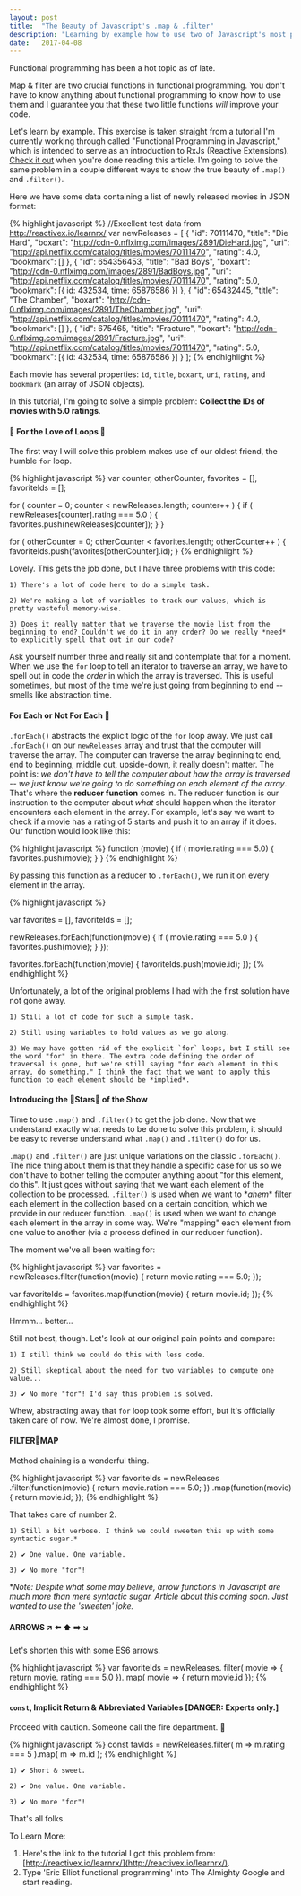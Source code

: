 ```yaml
---
layout: post
title:  "The Beauty of Javascript's .map & .filter"
description: "Learning by example how to use two of Javascript's most powerful functions: .map and .filter."
date:   2017-04-08
---
```

Functional programming has been a hot topic as of late.

Map & filter are two crucial functions in functional programming. You don't have to know anything about functional programming to know how to use them and I guarantee you that these two little functions _will_ improve your code.

Let's learn by example. This exercise is taken straight from a tutorial I'm currently working through called "Functional Programming in Javascript," which is intended to serve as an introduction to RxJs (Reactive Extensions). [Check it out](http://reactivex.io/learnrx/) when you're done reading this article. I'm going to solve the same problem in a couple different ways to show the true beauty of `.map()` and `.filter()`.

Here we have some data containing a list of newly released movies in JSON format:

{% highlight javascript %}
//Excellent test data from http://reactivex.io/learnrx/
 var newReleases = [
     {
       "id": 70111470,
       "title": "Die Hard",
       "boxart": "http://cdn-0.nflximg.com/images/2891/DieHard.jpg",
       "uri": "http://api.netflix.com/catalog/titles/movies/70111470",
       "rating": 4.0,
       "bookmark": []
     },
     {
       "id": 654356453,
       "title": "Bad Boys",
       "boxart": "http://cdn-0.nflximg.com/images/2891/BadBoys.jpg",
       "uri": "http://api.netflix.com/catalog/titles/movies/70111470",
       "rating": 5.0,
       "bookmark": [{ id: 432534, time: 65876586 }]
     },
     {
       "id": 65432445,
       "title": "The Chamber",
       "boxart": "http://cdn-0.nflximg.com/images/2891/TheChamber.jpg",
       "uri": "http://api.netflix.com/catalog/titles/movies/70111470",
       "rating": 4.0,
       "bookmark": []
     },
     {
       "id": 675465,
       "title": "Fracture",
       "boxart": "http://cdn-0.nflximg.com/images/2891/Fracture.jpg",
       "uri": "http://api.netflix.com/catalog/titles/movies/70111470",
       "rating": 5.0,
       "bookmark": [{ id: 432534, time: 65876586 }]
     }
   ];
{% endhighlight %}

Each movie has several properties: `id`, `title`, `boxart`, `uri`, `rating`, and `bookmark` (an array of JSON objects).

In this tutorial, I'm going to solve a simple problem: **Collect the IDs of movies with 5.0 ratings**.

#### 💓 For the Love of Loops 💓
The first way I will solve this problem makes use of our oldest friend, the humble `for` loop.

{% highlight javascript %}
var counter,
  otherCounter,
  favorites = [],
  favoriteIds = [];

for ( counter = 0; counter < newReleases.length; counter++ ) {
  if ( newReleases[counter].rating === 5.0 ) {
    favorites.push(newReleases[counter]);
  }
}

for ( otherCounter = 0; otherCounter < favorites.length; otherCounter++ ) {
  favoriteIds.push(favorites[otherCounter].id);
}
{% endhighlight %}

Lovely. This gets the job done, but I have three problems with this code:  

    1) There's a lot of code here to do a simple task.  

    2) We're making a lot of variables to track our values, which is pretty wasteful memory-wise.  

    3) Does it really matter that we traverse the movie list from the beginning to end? Couldn't we do it in any order? Do we really *need* to explicitly spell that out in our code?  

  Ask yourself number three and really sit and contemplate that for a moment. When we use the `for` loop to tell an iterator to traverse an array, we have to spell out in code the _order_ in which the array is traversed. This is useful sometimes, but most of the time we're just going from beginning to end -- smells like abstraction time.

#### For Each or Not For Each 📖
`.forEach()` abstracts the explicit logic of the `for` loop away. We just call `.forEach()` on our `newReleases` array and trust that the computer will traverse the array. The computer can traverse the array beginning to end, end to beginning, middle out, upside-down, it really doesn't matter. The point is: _we don't have to tell the computer about how the array is traversed -- we just know we're going to do something on each element of the array_. That's where the **reducer function** comes in. The reducer function is our instruction to the computer about _what_ should happen when the iterator encounters each element in the array. For example, let's say we want to check if a movie has a rating of 5 starts and push it to an array if it does. Our function would look like this:

{% highlight javascript %}
function (movie) {
  if ( movie.rating === 5.0) {
    favorites.push(movie);
  }
}
{% endhighlight %}

By passing this function as a reducer to `.forEach()`, we run it on every element in the array.

{% highlight javascript %}

var favorites = [],
    favoriteIds = [];

newReleases.forEach(function(movie) {
  if ( movie.rating === 5.0 ) {
    favorites.push(movie);
  }
});

favorites.forEach(function(movie) {
  favoriteIds.push(movie.id);
});
{% endhighlight %}

Unfortunately, a lot of the original problems I had with the first solution have not gone away.  

    1) Still a lot of code for such a simple task.

    2) Still using variables to hold values as we go along.

    3) We may have gotten rid of the explicit `for` loops, but I still see the word "for" in there. The extra code defining the order of traversal is gone, but we're still saying "for each element in this array, do something." I think the fact that we want to apply this function to each element should be *implied*.  


#### Introducing the 🌟Stars🌟 of the Show
Time to use `.map()` and `.filter()` to get the job done. Now that we understand exactly what needs to be done to solve this problem, it should be easy to reverse understand what `.map()` and `.filter()` do for us.

`.map()` and `.filter()` are just unique variations on the classic `.forEach()`. The nice thing about them is that they handle a specific case for us so we don't have to bother telling the computer anything about "for this element, do this". It just goes without saying that we want each element of the collection to be processed. `.filter()` is used when we want to \*_ahem_\* filter each element in the collection based on a certain condition, which we provide in our reducer function.
`.map()` is used when we want to change each element in the array in some way. We're "mapping" each element from one value to another (via a process defined in our reducer function).

The moment we've all been waiting for:

{% highlight javascript %}
var favorites = newReleases.filter(function(movie) {
  return movie.rating === 5.0;
});

var favoriteIds = favorites.map(function(movie) {
  return movie.id;
});
{% endhighlight %}

Hmmm... better...  

Still not best, though. Let's look at our original pain points and compare:

    1) I still think we could do this with less code.

    2) Still skeptical about the need for two variables to compute one value...

    3) ✔️ No more "for"! I'd say this problem is solved.  


Whew, abstracting away that `for` loop took some effort, but it's officially taken care of now. We're almost done, I promise.

#### FILTER🔗MAP
Method chaining is a wonderful thing.

{% highlight javascript %}
var favoriteIds = newReleases
  .filter(function(movie) {
    return movie.ration === 5.0;
  })
  .map(function(movie) {
    return movie.id;
  });
{% endhighlight %}

That takes care of number 2.

    1) Still a bit verbose. I think we could sweeten this up with some syntactic sugar.*

    2) ✔️ One value. One variable.

    3) ✔️ No more "for"!

\*_Note: Despite what some may believe, arrow functions in Javascript are much more than mere syntactic sugar. Article about this coming soon. Just wanted to use the 'sweeten' joke._

#### ARROWS ↗️ ⬅️ ⬆️ ➡️ ↘️
Let's shorten this with some ES6 arrows.

{% highlight javascript %}
var favoriteIds = newReleases.
  filter( movie => { return movie. rating === 5.0 }).
  map( movie => { return movie.id });
{% endhighlight %}

#### `const`, Implicit Return & Abbreviated Variables [DANGER: Experts only.]
Proceed with caution. Someone call the fire department. 🚒

{% highlight javascript %}
const favIds = newReleases.filter( m => m.rating === 5 ).map( m => m.id );
{% endhighlight %}

    1) ✔️ Short & sweet.

    2) ✔️ One value. One variable.

    3) ✔️ No more "for"!

That's all folks.

To Learn More:
  1) Here's the link to the tutorial I got this problem from: [http://reactivex.io/learnrx/](http://reactivex.io/learnrx/).
  2) Type 'Eric Elliot functional programming' into The Almighty Google and start reading.
